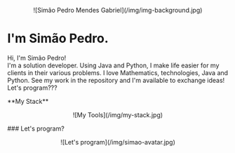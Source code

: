 <p align="center">
![Simão Pedro Mendes Gabriel](/img/img-background.jpg)
</p>

# I'm Simão Pedro.

<p>
  Hi, I'm Simão Pedro!<br>
  I'm a solution developer. Using Java and Python, I make life easier for my clients in their various problems.
  I love Mathematics, technologies, Java and Python. See my work in the repository and I'm available to exchange ideas!<br>
  Let's program???
</p>
<p>
**My Stack**
</p>
<p align="center">
![My Tools](/img/my-stack.jpg)
</p>
### Let's program?
<p align="center">
![Let's program](/img/simao-avatar.jpg)
</p>
